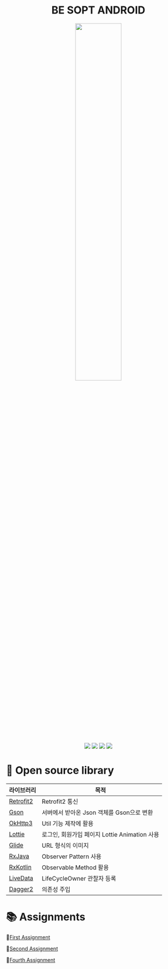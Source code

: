 


<h1 align="center">BE SOPT ANDROID</h1>
<p align="center">
<img src ="https://user-images.githubusercontent.com/58849278/118345049-fcf5e180-b56c-11eb-8059-0b8e759de5f4.png" width = 50%>
</p>
<p align="center">
  <img src="https://img.shields.io/badge/Kotlin-1.4.31-yellowgreen?logo=kotlin"/>
  <img src="https://img.shields.io/badge/Android-4.1.2-blue?logo=Android+Studio"/>
  <img src="https://img.shields.io/badge/targetSdk-30-green?logo=Android"/>
  <img src="https://img.shields.io/badge/minSdk-21-green?logo=Android"/>
</p>

<h1 align="left">📑 Open source library</h1>

| 라이브러리                                                   | 목적                                                    |
| ------------------------------------------------------------ | ------------------------------------------------------- |
| [Retrofit2](https://github.com/square/retrofit)              |  Retrofit2 통신                                              |
| [Gson](https://github.com/google/gson)                       | 서버에서 받아온 Json 객체를 Gson으로 변환               |
| [OkHttp3](https://square.github.io/okhttp/)                   |  Util 기능 제작에 활용 |
| [Lottie](https://github.com/airbnb/lottie-android/)          | 로그인, 회원가입 페이지 Lottie Animation 사용 
| [Glide](https://github.com/bumptech/glide)                   | URL 형식의 이미지          |       
| [RxJava](https://github.com/ReactiveX/RxJava)                   | Observer Pattern 사용        |    
| [RxKotlin](https://github.com/ReactiveX/RxKotlin)                   | Observable Method 활용        |                  
| [LiveData](https://github.com/ravi8x/LiveData)                   | LifeCycleOwner 관찰자 등록        |    
| [Dagger2](https://github.com/google/dagger)                   | 의존성 주입        |  

 
<h1 align="left">📚 Assignments</h1>


📕[First Assignment](https://github.com/SevenSevenAndroid/Jeonjubibim_JuyaeGimbab/wiki/BE-SOPT-FIRST-ASSIGNMENT) 

📙[Second Assignment](https://github.com/SevenSevenAndroid/Jeonjubibim_JuyaeGimbab/wiki/BE-SOPT-SECOND-ASSIGNMENT) 

📘[Fourth Assignment](https://github.com/SevenSevenAndroid/Jeonjubibim_JuyaeGimbab/wiki/BE-SOPT-FOURTH-ASSIGNMENT)

